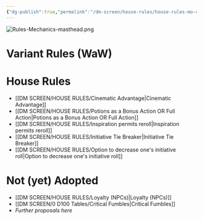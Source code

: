 ```yaml
---
{"dg-publish":true,"permalink":"/dm-screen/house-rules/house-rules-mo-c/","title":"Variant & House Rules"}
---
```


![Rules-Mechanics-masthead.png](/img/user/zz%20DIGITAL%20GARDEN/Images%20&%20Banners/Rules-Mechanics-masthead.png)
# Variant Rules (WaW)



# House Rules
- [[DM SCREEN/HOUSE RULES/Cinematic Advantage\|Cinematic Advantage]]
- [[DM SCREEN/HOUSE RULES/Potions as a Bonus Action OR Full Action\|Potions as a Bonus Action OR Full Action]]
- [[DM SCREEN/HOUSE RULES/Inspiration permits reroll\|Inspiration permits reroll]]
- [[DM SCREEN/HOUSE RULES/Initiative Tie Breaker\|Initiative Tie Breaker]]
- [[DM SCREEN/HOUSE RULES/Option to decrease one's initiative roll\|Option to decrease one's initiative roll]]

# Not (yet) Adopted
- [[DM SCREEN/HOUSE RULES/Loyalty (NPCs)\|Loyalty (NPCs)]]
- [[DM SCREEN/0 D100 Tables/Critical Fumbles\|Critical Fumbles]]
- *Further proposals here*
